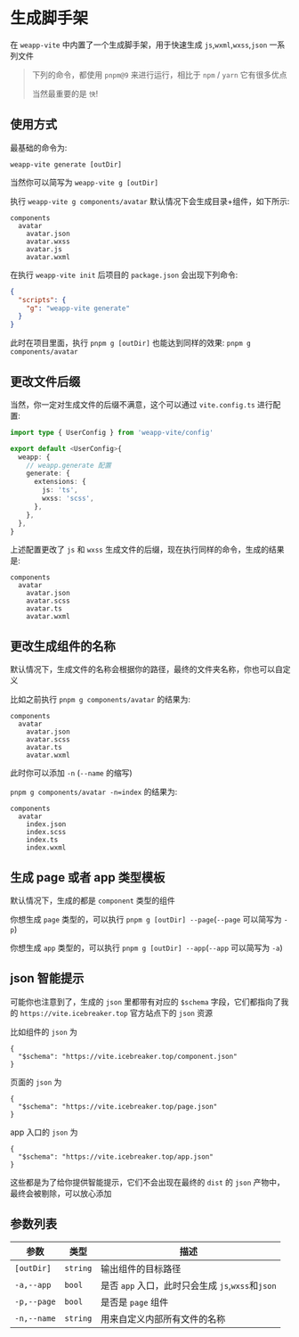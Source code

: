 # 生成脚手架

在 `weapp-vite` 中内置了一个生成脚手架，用于快速生成 `js`,`wxml`,`wxss`,`json` 一系列文件

> 下列的命令，都使用 `pnpm@9` 来进行运行，相比于 `npm` / `yarn` 它有很多优点
>
> 当然最重要的是 `快`!

## 使用方式

最基础的命令为:

`weapp-vite generate [outDir]`

当然你可以简写为 `weapp-vite g [outDir]`

执行 `weapp-vite g components/avatar` 默认情况下会生成目录+组件，如下所示:

```tree
components
  avatar
    avatar.json
    avatar.wxss
    avatar.js
    avatar.wxml
```

在执行 `weapp-vite init` 后项目的 `package.json` 会出现下列命令:

```json
{
  "scripts": {
    "g": "weapp-vite generate"
  }
}
```

此时在项目里面，执行 `pnpm g [outDir]` 也能达到同样的效果: `pnpm g components/avatar`

## 更改文件后缀

当然，你一定对生成文件的后缀不满意，这个可以通过 `vite.config.ts` 进行配置:

```ts
import type { UserConfig } from 'weapp-vite/config'

export default <UserConfig>{
  weapp: {
    // weapp.generate 配置
    generate: {
      extensions: {
        js: 'ts',
        wxss: 'scss',
      },
    },
  },
}
```

上述配置更改了 `js` 和 `wxss` 生成文件的后缀，现在执行同样的命令，生成的结果是:

```tree
components
  avatar
    avatar.json
    avatar.scss
    avatar.ts
    avatar.wxml
```

## 更改生成组件的名称

默认情况下，生成文件的名称会根据你的路径，最终的文件夹名称，你也可以自定义

比如之前执行 `pnpm g components/avatar` 的结果为:

```tree
components
  avatar
    avatar.json
    avatar.scss
    avatar.ts
    avatar.wxml
```

此时你可以添加 `-n` (`--name` 的缩写)

`pnpm g components/avatar -n=index` 的结果为:

```tree
components
  avatar
    index.json
    index.scss
    index.ts
    index.wxml
```

## 生成 page 或者 app 类型模板

默认情况下，生成的都是 `component` 类型的组件

你想生成 `page` 类型的，可以执行 `pnpm g [outDir] --page`(`--page` 可以简写为 `-p`)

你想生成 `app` 类型的，可以执行 `pnpm g [outDir] --app`(`--app` 可以简写为 `-a`)

## json 智能提示

可能你也注意到了，生成的 `json` 里都带有对应的 `$schema` 字段，它们都指向了我的 `https://vite.icebreaker.top` 官方站点下的 `json` 资源

比如组件的 `json` 为

```jsonc
{
  "$schema": "https://vite.icebreaker.top/component.json"
}
```

页面的 `json` 为

```jsonc
{
  "$schema": "https://vite.icebreaker.top/page.json"
}
```

app 入口的 `json` 为

```jsonc
{
  "$schema": "https://vite.icebreaker.top/app.json"
}
```

这些都是为了给你提供智能提示，它们不会出现在最终的 `dist` 的 `json` 产物中，最终会被剔除，可以放心添加

## 参数列表

| 参数        | 类型     | 描述                                              |
| ----------- | -------- | ------------------------------------------------- |
| `[outDir]`  | `string` | 输出组件的目标路径                                |
| `-a,--app`  | `bool`   | 是否 `app` 入口，此时只会生成 `js`,`wxss`和`json` |
| `-p,--page` | `bool`   | 是否是 `page` 组件                                |
| `-n,--name` | `string` | 用来自定义内部所有文件的名称                      |
